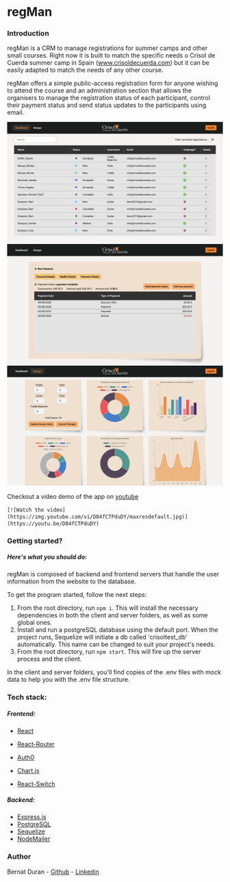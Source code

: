 # regMan

### Introduction

regMan is a CRM to manage registrations for summer camps and other small courses. Right now it is built to match the specific needs o Crisol de Cuerda summer camp in Spain (www.crisoldecuerda.com) but it can be easily adapted to match the needs of any other course.

regMan offers a simple public-access registration form for anyone wishing to attend the course and an administration section that allows the organisers to manage the registration status of each participant, control their payment status and send status updates to the participants using email.

<img src="./client/public/Screenshot 2020-08-28 at 16.45.18.png" alt="Screenshot 2020-08-28 at 16.45.18" style="zoom:50%;" />

<img src="./client/public/Screenshot 2020-08-28 at 16.46.03.png" alt="Screenshot 2020-08-28 at 16.46.03" style="zoom:50%;" />

<img src="./client/public/Screenshot 2020-08-28 at 18.03.54.png" alt="Screenshot 2020-08-28 at 18.03.54" style="zoom:50%;" />



Checkout a video demo of the app on [youtube](https://www.youtube.com/watch?v=D84fCTPduDY)

```none
[![Watch the video](https://img.youtube.com/vi/D84fCTPduDY/maxresdefault.jpg)](https://youtu.be/D84fCTPduDY)
```

### Getting started? 

##### Here's what you should do:

regMan is composed of backend and frontend servers that handle the user information from the website to the database.

To get the program started, follow the next steps:

1. From the root directory, run `npm i`. This will install the necessary dependencies in both the client and server folders, as well as some global ones.
2. Install and run a postgreSQL database using the default port. When the project runs, Sequelize will initiate a db called 'crisoltest_db' automatically. This name can be changed to suit your project's needs.
3. From the root directory, run `npm start`. This will fire up the server process and the client.

In the client  and server folders, you'll find copies of the .env files with mock data to help you with the .env file structure.

### Tech stack:

##### Frontend:

- [React](https://reactjs.org/)

- [React-Router](https://reactrouter.com/)
- [Auth0](https://auth0.com/) 
- [Chart.js](https://www.chartjs.org/) 
- [React-Switch](https://github.com/markusenglund/react-switch)

##### Backend:

- [Express.js](https://expressjs.com/)
- [PostgreSQL](https://www.postgresql.org/)
- [Sequelize](https://sequelize.org/)
- [NodeMailer](https://nodemailer.com/)

### Author

Bernat Duran - [Github](https://github.com/Ishdril) - [Linkedin](www.linkedin.com/in/bernat-duran)